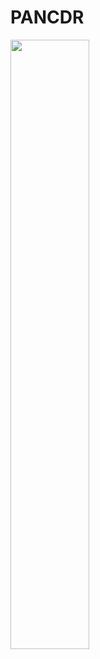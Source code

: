 # PANCDR

<img src="[이미지주소.png](https://user-images.githubusercontent.com/44110710/232650093-57449f95-894e-459b-a552-e3cc9d0031ff.jpg)" width="50%" height="50%"/>
